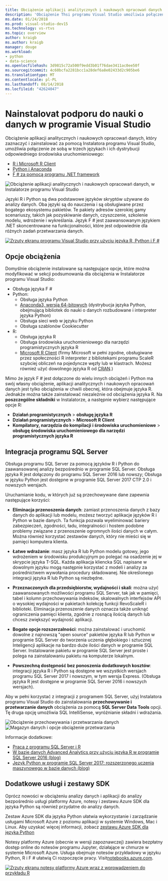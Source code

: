 ```yaml
---
title: Obciążenie aplikacji analitycznych i naukowych opracowań danych
description: 'Obciążenie Thsi programu Visual Studio umożliwia połączenie ze sobą, Python, R, F # i ich dystrybucji odpowiedniego środowiska uruchomieniowego, w tym Anaconda.'
ms.date: 01/24/2018
ms.prod: visual-studio-dev15
ms.technology: vs-rtvs
ms.topic: overview
author: kraigb
ms.author: kraigb
manager: douge
ms.workload:
- python
- data-science
ms.openlocfilehash: 3d9815c72a500f9edd3b01f76dae3411ac0ee50f
ms.sourcegitcommit: 4c60bcfa2281bcc1a28def6a8e02433d2c905be6
ms.translationtype: MT
ms.contentlocale: pl-PL
ms.lasthandoff: 08/14/2018
ms.locfileid: "42624047"
---
```

# <a name="install-data-science-support-in-visual-studio"></a>Nainstalovat podporu do nauki o danych w programie Visual Studio

Obciążenie aplikacji analitycznych i naukowych opracowań danych, który zaznaczyć i zainstalować za pomocą Instalatora programu Visual Studio, umożliwia połączenie ze sobą w trzech językach i ich dystrybucji odpowiedniego środowiska uruchomieniowego:

- [R i Microsoft R Client](../rtvs/index.md)
- [Python i Anaconda](../python/overview-of-python-tools-for-visual-studio.md)
- [F # za pomocą programu .NET framework](/dotnet/fsharp/)

![Obciążenie aplikacji analitycznych i naukowych opracowań danych, w Instalatorze programu Visual Studio](media/data-science-workload.png)

Języki R i Python są dwa podstawowe języków skryptów używane do analizy danych. Oba języki są do nauczenia i są obsługiwane przez bogatego ekosystemu pakietów. Te pakiety adresów szerokiej gamy scenariuszy, takich jak pozyskiwanie danych, czyszczenie, szkolenie modelu, wdrożenie i wykreślania. Język F # jest zaawansowanym językiem .NET skoncentrowane na funkcjonalności, które jest odpowiednie dla różnych zadań przetwarzania danych.

<!--Note link on the image because this one is large -->
[![Zrzuty ekranu programu Visual Studio przy użyciu języka R, Python i F #](media/data-science-workload-screens.png)](media/data-science-workload-screens.png#lightbox)

## <a name="workload-options"></a>Opcje obciążenia

Domyślnie obciążenie instalowane są następujące opcje, które można modyfikować w sekcji podsumowania dla obciążenia w Instalatorze programu Visual Studio:

- Obsługa języka F #
- Python:
  - Obsługa języka Python
  - [Anaconda3, wersja 64-bitowych](https://www.continuum.io) (dystrybucja języka Python, obejmującą bibliotek do nauki o danych rozbudowane i interpreter języka Python)
  - Obsługa sieci web w języku Python
  - Obsługa szablonów Cookiecutter
- R:
  - Obsługa języka R
  - Obsługa środowiska uruchomieniowego dla narzędzi programistycznych języka R
  - [Microsoft R Client](/machine-learning-server/r-client/what-is-microsoft-r-client) (firmy Microsoft w pełni zgodne, obsługiwane przez społeczności R interpreter z bibliotekami programu ScaleR szybciej obliczeń na pojedyncze węzły lub w klastrach. Możesz również użyć dowolnego języka R od [CRAN](https://cran.r-project.org/).)

Mimo że język F # jest dołączone do wielu innych obciążeń i Python ma swój własny obciążenie, aplikacji analitycznych i naukowych opracowań danych jest tylko obciążenia w chwili obecnej, która obejmuje języka R. Jednakże można także zainstalować niezależnie od obciążenia języka R. Na **poszczególne składniki** w Instalatorze, a następnie wybierz następujące opcje R:

- **Działań programistycznych** > **obsługę języka R**
- **Działań programistycznych** > **Microsoft R Client**
- **Kompilatory, narzędzia do kompilacji i środowiska uruchomieniowe** > **obsługę środowiska uruchomieniowego dla narzędzi programistycznych języka R**

## <a name="sql-server-integration"></a>Integracja programu SQL Server

Obsługa programu SQL Server za pomocą języków R i Python do zaawansowanej analizy bezpośrednio w programie SQL Server. Obsługa języka R jest dołączony do programu SQL Server 2016 lub nowszy; Obsługa w języku Python jest dostępne w programie SQL Server 2017 CTP 2.0 i nowszych wersjach.

Uruchamianie kodu, w których już są przechowywane dane zapewnia następujące korzyści:

- **Eliminacja przenoszenia danych**: zamiast przenoszenia danych z bazy danych do aplikacji lub modelu, możesz tworzyć aplikacje języków R i Python w bazie danych. Ta funkcja pozwala wyeliminować bariery zabezpieczeń, zgodności, ładu, integralności i hostem podobne problemy związane z przenoszenie ogromnych ilości danych w całym. Można również korzystać zestawów danych, który nie mieści się w pamięci komputera klienta.

- **Łatwe wdrażanie**: masz języka R lub Python modelu gotowy, jego wdrożeniem w środowisku produkcyjnym po polegać na osadzenie jej w skrypcie języka T-SQL. Każda aplikacja kliencka SQL napisane w dowolnym języku mogą następnie korzystać z modeli i analizy za pośrednictwem wywołania procedury składowanej. Nie określonego integracji języka R lub Python są niezbędne.

- **Przeznaczonych dla przedsiębiorstw, wydajności i skali**: można użyć zaawansowanych możliwości programu SQL Server, tak jak w pamięci, tabel i kolumn przechowywania indeksów, skalowalnych interfejsów API o wysokiej wydajności w pakietach kolekcję funkcji RevoScaleR i biblioteki. Eliminacja przenoszenie danych oznacza także uniknąć ograniczenia pamięci klienta, zgodnie z rosnącą ilością danych lub chcesz zwiększyć wydajność aplikacji.

- **Bogate opcje rozszerzalności**: można zainstalować i uruchomić dowolne z najnowszą "open source" pakietów języka R lub Python w programie SQL Server do tworzenia uczenia głębokiego i sztucznej Inteligencji aplikacje na bardzo duże ilości danych w programie SQL Server. Instalowanie pakietu w programie SQL Server jest proste i polega na zainstalowaniu pakietu na komputerze lokalnym.

- **Powszechną dostępność bez ponoszenia dodatkowych kosztów**: integracji języka R i Python są dostępne we wszystkich wersjach programu SQL Server 2017 i nowszym, w tym wersja Express. (Obsługa języka R jest dostępne w programie SQL Server 2016 i nowszych wersjach).

Aby w pełni korzystać z integracji z programem SQL Server, użyj Instalatora programu Visual Studio do zainstalowania **przechowywanie i przetwarzanie danych** obciążenia za pomocą **SQL Server Data Tools** opcji. Tę druga opcję umożliwia SQL IntelliSense, wyróżnianie składni i wdrażania.

![Obciążenie przechowywania i przetwarzania danych](media/data-storage-workload.png) &nbsp;&nbsp;&nbsp;&nbsp; ![Magazyn danych i opcje obciążenie przetwarzania](media/data-storage-workload-options.png)

Informacje dodatkowe:

- [Praca z programu SQL Server i R](integrating-sql-server-with-r.md)
- [W bazie danych Advanced Analytics przy użyciu języka R w programie SQL Server 2016 (blog)](https://blogs.technet.microsoft.com/dataplatforminsider/2016/03/29/in-database-advanced-analytics-with-r-in-sql-server-2016/)
- [Język Python w programie SQL Server 2017: rozszerzonego uczenia maszynowego w bazie danych (blog)](https://blogs.technet.microsoft.com/dataplatforminsider/2017/04/19/python-in-sql-server-2017-enhanced-in-database-machine-learning/)

## <a name="additional-services-and-sdks"></a>Dodatkowe usługi i zestawy SDK

Oprócz nowości w obciążeniu analizy danych i aplikacji do analizy bezpośrednio usługi platformy Azure, notesy i zestawu Azure SDK dla języka Python są również przydatne do analizy danych.

Zestaw Azure SDK dla języka Python ułatwia wykorzystanie i zarządzanie usługami Microsoft Azure z poziomu aplikacji w systemie Windows, Mac i Linux. Aby uzyskać więcej informacji, zobacz [zestawu Azure SDK dla języka Python](../python/azure-sdk-for-python.md)

Notesy platformy Azure (obecnie w wersji zapoznawczej) zawiera bezpłatny dostęp online do notesów programu Jupyter, działające w chmurze w systemie Microsoft Azure. Usługa obejmuje notesów przykładowy w języku Python, R i F # ułatwią Ci rozpoczęcie pracy. Visit[notebooks.azure.com](https://notebooks.azure.com/).

<!--Note link on the image because this one is large -->
[![Zrzuty ekranu notesy platformy Azure wraz z wprowadzeniem do przykładu R](media/data-science-workload-notebooks.png)](media/data-science-workload-notebooks.png#lightbox)
